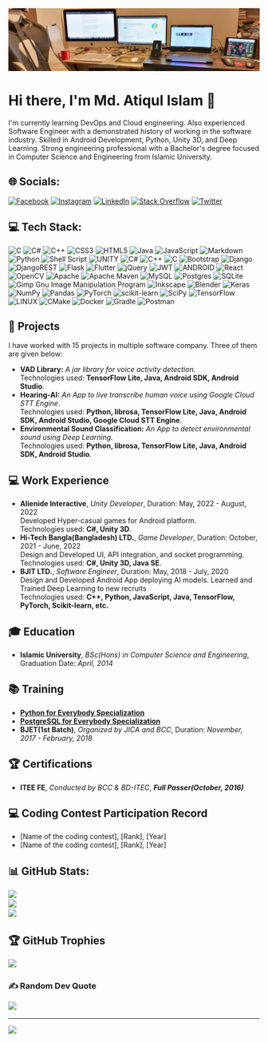 <img alt="Developer Desk" src="https://github.com/iatiqul/iatiqul/blob/main/1673348829611.jpg" style="max-width: 100%;">

# Hi there, I'm Md. Atiqul Islam 👋
I'm currently learning DevOps and Cloud engineering. Also experienced Software Engineer with a demonstrated history of working in the software industry. Skilled in Android Development, Python, Unity 3D, and Deep Learning. Strong engineering professional with a Bachelor's degree focused in Computer Science and Engineering from Islamic University.


## 🌐 Socials:
[![Facebook](https://img.shields.io/badge/Facebook-%231877F2.svg?logo=Facebook&logoColor=white)](https://facebook.com/atiq.rony.ripu) [![Instagram](https://img.shields.io/badge/Instagram-%23E4405F.svg?logo=Instagram&logoColor=white)](https://instagram.com/airofbengal) [![LinkedIn](https://img.shields.io/badge/LinkedIn-%230077B5.svg?logo=linkedin&logoColor=white)](https://linkedin.com/in/airofbengal) [![Stack Overflow](https://img.shields.io/badge/-Stackoverflow-FE7A16?logo=stack-overflow&logoColor=white)](https://stackoverflow.com/users/9540934) [![Twitter](https://img.shields.io/badge/Twitter-%231DA1F2.svg?logo=Twitter&logoColor=white)](https://twitter.com/airOfBengal) 

## 💻 Tech Stack:
![C](https://img.shields.io/badge/c-%2300599C.svg?style=for-the-badge&logo=c&logoColor=white) ![C#](https://img.shields.io/badge/c%23-%23239120.svg?style=for-the-badge&logo=c-sharp&logoColor=white) ![C++](https://img.shields.io/badge/c++-%2300599C.svg?style=for-the-badge&logo=c%2B%2B&logoColor=white) ![CSS3](https://img.shields.io/badge/css3-%231572B6.svg?style=for-the-badge&logo=css3&logoColor=white) ![HTML5](https://img.shields.io/badge/html5-%23E34F26.svg?style=for-the-badge&logo=html5&logoColor=white) ![Java](https://img.shields.io/badge/java-%23ED8B00.svg?style=for-the-badge&logo=java&logoColor=white) ![JavaScript](https://img.shields.io/badge/javascript-%23323330.svg?style=for-the-badge&logo=javascript&logoColor=%23F7DF1E) ![Markdown](https://img.shields.io/badge/markdown-%23000000.svg?style=for-the-badge&logo=markdown&logoColor=white) ![Python](https://img.shields.io/badge/python-3670A0?style=for-the-badge&logo=python&logoColor=ffdd54) ![Shell Script](https://img.shields.io/badge/shell_script-%23121011.svg?style=for-the-badge&logo=gnu-bash&logoColor=white) ![UNITY](https://img.shields.io/badge/Unity-%2320232a.svg?style=for-the-badge&logo=unity&logoColor=white) ![C#](https://img.shields.io/badge/c%23-%23239120.svg?style=for-the-badge&logo=c-sharp&logoColor=white) ![C++](https://img.shields.io/badge/c++-%2300599C.svg?style=for-the-badge&logo=c%2B%2B&logoColor=white) ![C](https://img.shields.io/badge/c-%2300599C.svg?style=for-the-badge&logo=c&logoColor=white) ![Bootstrap](https://img.shields.io/badge/bootstrap-%23563D7C.svg?style=for-the-badge&logo=bootstrap&logoColor=white) ![Django](https://img.shields.io/badge/django-%23092E20.svg?style=for-the-badge&logo=django&logoColor=white) ![DjangoREST](https://img.shields.io/badge/DJANGO-REST-ff1709?style=for-the-badge&logo=django&logoColor=white&color=ff1709&labelColor=gray) ![Flask](https://img.shields.io/badge/flask-%23000.svg?style=for-the-badge&logo=flask&logoColor=white) ![Flutter](https://img.shields.io/badge/Flutter-%2302569B.svg?style=for-the-badge&logo=Flutter&logoColor=white) ![jQuery](https://img.shields.io/badge/jquery-%230769AD.svg?style=for-the-badge&logo=jquery&logoColor=white) ![JWT](https://img.shields.io/badge/JWT-black?style=for-the-badge&logo=JSON%20web%20tokens) ![ANDROID](https://img.shields.io/badge/android-%2320232a.svg?style=for-the-badge&logo=android&logoColor=%a4c639) ![React](https://img.shields.io/badge/react-%2320232a.svg?style=for-the-badge&logo=react&logoColor=%2361DAFB) ![OpenCV](https://img.shields.io/badge/opencv-%23white.svg?style=for-the-badge&logo=opencv&logoColor=white) ![Apache](https://img.shields.io/badge/apache-%23D42029.svg?style=for-the-badge&logo=apache&logoColor=white) ![Apache Maven](https://img.shields.io/badge/Apache%20Maven-C71A36?style=for-the-badge&logo=Apache%20Maven&logoColor=white) ![MySQL](https://img.shields.io/badge/mysql-%2300f.svg?style=for-the-badge&logo=mysql&logoColor=white) ![Postgres](https://img.shields.io/badge/postgres-%23316192.svg?style=for-the-badge&logo=postgresql&logoColor=white) ![SQLite](https://img.shields.io/badge/sqlite-%2307405e.svg?style=for-the-badge&logo=sqlite&logoColor=white) ![Gimp Gnu Image Manipulation Program](https://img.shields.io/badge/Gimp-657D8B?style=for-the-badge&logo=gimp&logoColor=FFFFFF) ![Inkscape](https://img.shields.io/badge/Inkscape-e0e0e0?style=for-the-badge&logo=inkscape&logoColor=080A13) ![Blender](https://img.shields.io/badge/blender-%23F5792A.svg?style=for-the-badge&logo=blender&logoColor=white) ![Keras](https://img.shields.io/badge/Keras-%23D00000.svg?style=for-the-badge&logo=Keras&logoColor=white) ![NumPy](https://img.shields.io/badge/numpy-%23013243.svg?style=for-the-badge&logo=numpy&logoColor=white) ![Pandas](https://img.shields.io/badge/pandas-%23150458.svg?style=for-the-badge&logo=pandas&logoColor=white) ![PyTorch](https://img.shields.io/badge/PyTorch-%23EE4C2C.svg?style=for-the-badge&logo=PyTorch&logoColor=white) ![scikit-learn](https://img.shields.io/badge/scikit--learn-%23F7931E.svg?style=for-the-badge&logo=scikit-learn&logoColor=white) ![SciPy](https://img.shields.io/badge/SciPy-%230C55A5.svg?style=for-the-badge&logo=scipy&logoColor=%white) ![TensorFlow](https://img.shields.io/badge/TensorFlow-%23FF6F00.svg?style=for-the-badge&logo=TensorFlow&logoColor=white) ![LINUX](https://img.shields.io/badge/Linux-FCC624?style=for-the-badge&logo=linux&logoColor=black) ![CMake](https://img.shields.io/badge/CMake-%23008FBA.svg?style=for-the-badge&logo=cmake&logoColor=white) ![Docker](https://img.shields.io/badge/docker-%230db7ed.svg?style=for-the-badge&logo=docker&logoColor=white) ![Gradle](https://img.shields.io/badge/Gradle-02303A.svg?style=for-the-badge&logo=Gradle&logoColor=white) ![Postman](https://img.shields.io/badge/Postman-FF6C37?style=for-the-badge&logo=postman&logoColor=white)

## 🌟 Projects
I have worked with 15 projects in multiple software company. Three of them are given below:
 - **VAD Library:** _A jar library for voice activity detection_.<br/>
   Technologies used: **TensorFlow Lite, Java, Android SDK, Android Studio**.
 - **Hearing-AI:** _An App to live transcribe human voice using Google Cloud STT Engine_.<br/>
   Technologies used: **Python, librosa, TensorFlow Lite, Java, Android SDK, Android Studio, Google Cloud STT Engine**.
 - **Environmental Sound Classification:** _An App to detect environmental sound using Deep Learning._<br/>
   Technologies used: **Python, librosa, TensorFlow Lite, Java, Android SDK, Android Studio**.
 
## 💻 Work Experience
- **Alienide Interactive**, _Unity Developer_, Duration: May, 2022 - August, 2022<br />
  Developed Hyper-casual games for Android platform.<br/>
  Technologies used: **C#, Unity 3D**.
- **Hi-Tech Bangla(Bangladesh) LTD.**, _Game Developer_, Duration: October, 2021 - June, 2022<br />
  Design and Developed UI, API integration, and socket programming.<br/>
  Technologies used: **C#, Unity 3D, Java SE**.
- **BJIT LTD.**, _Software Engineer_, Duration: May, 2018 - July, 2020<br />
  Design and Developed Android App deploying AI models. Learned and Trained Deep Learning to new recruits<br/>
  Technologies used: **C++, Python, JavaScript, Java, TensorFlow, PyTorch, Scikit-learn, etc.**

## 🎓 Education
- **Islamic University**, _BSc(Hons) in Computer Science and Engineering_, Graduation Date: _April, 2014_

## 📚 Training
- [**Python for Everybody Specialization**](https://coursera.org/verify/specialization/SREXHAFQN3PA)
- [**PostgreSQL for Everybody Specialization**](https://coursera.org/verify/specialization/CQGLQGXF7EZ6)
- **BJET(1st Batch)**, _Organized by JICA and BCC_, Duration: _November, 2017 - February, 2018_

## 🏆 Certifications
- **ITEE FE**, _Conducted by BCC & BD-ITEC_, **_Full Passer(October, 2016)_**

## 💻 Coding Contest Participation Record
- [Name of the coding contest], [Rank], [Year]
- [Name of the coding contest], [Rank], [Year]

## 📊 GitHub Stats:
![](https://github-readme-stats.vercel.app/api?username=iatiqul&theme=dark&hide_border=false&include_all_commits=false&count_private=false)<br/>
![](https://github-readme-streak-stats.herokuapp.com/?user=iatiqul&theme=dark&hide_border=false)<br/>
![](https://github-readme-stats.vercel.app/api/top-langs/?username=iatiqul&theme=dark&hide_border=false&include_all_commits=false&count_private=false&layout=compact)

## 🏆 GitHub Trophies
![](https://github-profile-trophy.vercel.app/?username=iatiqul&theme=radical&no-frame=false&no-bg=true&margin-w=4)

### ✍️ Random Dev Quote
![](https://quotes-github-readme.vercel.app/api?type=horizontal&theme=radical)

---
[![](https://visitcount.itsvg.in/api?id=iatiqul&icon=0&color=0)](https://visitcount.itsvg.in)
